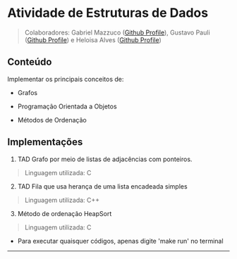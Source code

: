 # Atividade de Estruturas de Dados
>Colaboradores: Gabriel Mazzuco ([Github Profile](https://github.com/gabrielmazz)), Gustavo Pauli ([Github Profile](https://github.com/GusPauli)) e Heloisa Alves ([Github Profile](https://github.com/Helogizzy))

## Conteúdo
Implementar os principais conceitos de:

* Grafos

* Programação Orientada a Objetos

* Métodos de Ordenação

## Implementações

1. TAD Grafo por meio de listas de adjacências com ponteiros. 
>Linguagem utilizada: C

2. TAD Fila que usa herança de uma lista encadeada simples
>Linguagem utilizada: C++

3. Método de ordenação HeapSort
>Linguagem utilizada: C

- Para executar quaisquer códigos, apenas digite 'make run' no terminal
---

